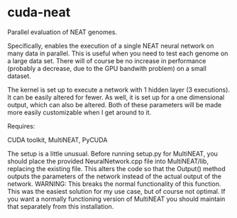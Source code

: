 # cuda-neat
Parallel evaluation of NEAT genomes.

Specifically, enables the execution of a single NEAT neural network on many data in parallel. This is useful when you need to test each genome on a large data set. There will of course be no increase in performance (probably a decrease, due to the GPU bandwith problem) on a small dataset.

The kernel is set up to execute a network with 1 hidden layer (3 executions). It can be easily altered for fewer. As well, it is set up for a one dimensional output, which can also be altered. Both of these parameters will be made more easily customizable when I get around to it.

Requires:

CUDA toolkit, MultiNEAT, PyCUDA

The setup is a little unusual. Before running setup.py for MultiNEAT, you should place the provided NeuralNetwork.cpp file into MultiNEAT/lib, replacing the existing file. This alters the code so that the Output() method outputs the parameters of the network instead of the actual output of the network. WARNING: This breaks the normal functionality of this function. This was the easiest solution for my use case, but of course not optimal. If you want a normally functioning version of MultiNEAT you should maintain that separately from this installation.
